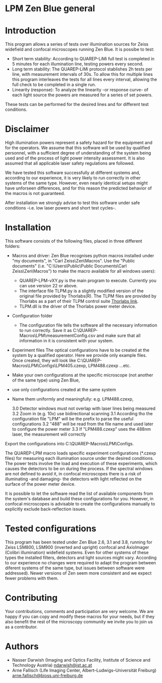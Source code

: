 # LPM Zen Blue general

# Introduction

This program allows a series of tests over illumination sources for Zeiss widefield and confocal microscopes running Zen Blue. It is possibe to test:

* Short term stability: According to QUAREP-LiMi full test is completed in 5 minutes for each illumination line, testing powers every second.
* Long term stability: The QUAREP-LiMi protocol stablishes 2h tests per line, with measurement intervals of 30s. To allow this for multiple lines this program interleaves the tests for all lines every interval, allowing the full check to be completed in a single run.
* Linearity (response): To analyze the linearity -or response curve- of each light source the powers are measured for a series of set powers.

These tests can be performed for the desired lines and for different test conditions.

# Disclaimer
High illumination powers represent a safety hazard for the equipment and for the operators. We assume that this software will be used by qualified personnel, with a sufficient degree of understanding of the system being used and of the process of light power intensity assessment. It is also assumed that all applicable laser safety regulations are followed.

We have tested this software successfully at different systems and, according to our experience, it is very likely to run correctly in other systems of the same type. However, even nearly identical setups might have unforseen differences, and for this reason the predicted behavior of the macros is not guaranteed.

After installation we strongly advise to test this software under safe conditions -i.e. low laser powers and short test cycles-.

# Installation
This software consists of the following files, placed in three different folders:

   * Macros and driver: 
      Zen Blue recognises python macros installed under "my documents", in "Carl Zeiss\Zen\Macros\". Use the "Public documents" (i.e. "C:\Users\Public\Public Documents\Carl Zeiss\Zen\Macros\") to make the macro available for all windows users):
         
      - QUAREP-LPM-vXY.py is the main program to execute. Currently you can use version 22 or above.
      - The interface file TLPM.py is a slightly modified version of the original file provided by Thorlabs(R).
      The TLPM files are provided by Thorlabs as a part of their TLPM control suite [Thorlabs link](https://www.thorlabs.com/software_pages/ViewSoftwarePage.cfm?Code=OPM).      
      - TLPM.dll is the driver of the Thorlabs power meter device.

   * Configuration folder
      - The configuration file tells the software all the necessary information to run correctly. Save it as C:\QUAREP-Macros\LPM\measurementConfig.csv and make sure that all information in it is consistent with your system.

   * Experiment files
   The optical configurations have to be created at the system by a qualified operator. Here we provide only example files. Once created, they will look like C:\QUAREP-Macros\LPM\Configs\LPM405.czexp, LPM488.czexp ...etc.
         
   - Make your own configurations at the specific microscope (not another of the same type) using Zen Blue, 
   - use only configurations created at the same system
   - Name them uniformly and meaningfully: e.g. LPM488.czexp, 

	   3.0 Detector windows must not overlap with laser lines being measured
	   3.2 Zoom in (e.g. 10x) use bidirectional scanning
	   3.1 According tho the configuration file "LPM" will be the prefix to parse the useful configurations
	   3.2 "488" will be read from the file name and used later to configure the power meter
	   3.3 If "LPM488.czexp" uses the 488nm laser, the measurement will correctly

   Export the configurations into C:\QUAREP-Macros\LPM\Configs\.

   The QUAREP-LPM macro loads specific experiment configurations (*.czexp files) for measuring each illumination source under the desired conditions. The power tests involve the load and execution of these experiments, which causes the detectors to be on during the process. If the spectral windows are not defined to avoid it, in confocal microscopes there is a risk of illuminating -and damaging- the detectors with light reflected on the surface of the power meter device.

It is possible to let the software read the list of available components from the system's database and build these configurations for you. However, in confocal microscopes is advisable to create the configurations manually to explicitly exclude back-reflection issues.

# Tested configurations
This program has been tested under Zen Blue 2.6, 3.1 and 3.8, running for Zeiss LSM800, LSM900 (inverted and upright) confocal and AxioImager (Colibri illumination) widefield systems. Even for other systems of these types the installed filters, detectors and light sources might vary. According to our experience no changes were required to adapt the program between diferent systems of the same type, but issues between software were addressed). Newer versions of Zen seem more consistent and we expect fewer problems with them.

# Contributing
Your contributions, comments and participation are very welcome. We are happy if you can copy and modify these macros for your needs, but if they also benefit the rest of the microscopy community we invite you to join us as a contributor.

# Authors
* Nasser Darwish (Imaging and Optics Facility, Institute of Science and Technology Austria) ndarwish@ist.ac.at
* Arne Fallisch (Life Imaging Center, Albert–Ludwigs–Universität Freiburg) arne.fallisch@bioss.uni-freiburg.de
